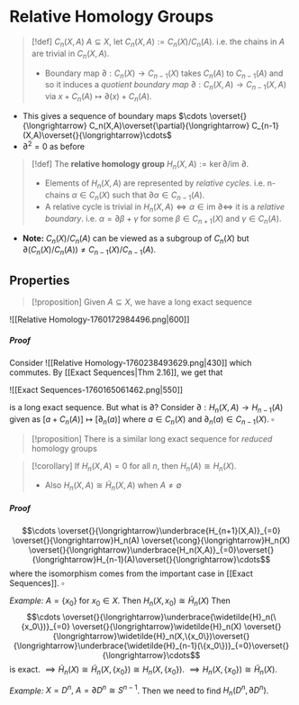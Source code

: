 # Relative Homology Groups

>[!def] $C_n(X,A)$
>$A \subseteq X$, let $C_n(X,A) := C_n(X)/C_n(A)$. i.e. the chains in $A$ are trivial in $C_n(X,A)$.
>- Boundary map $\partial:C_n(X) \to C_{n-1}(X)$ takes $C_n(A)$ to $C_{n-1}(A)$ and so it induces a *quotient boundary map* $\partial: C_n(X,A) \to C_{n-1}(X,A)$ via $x + C_n(A) \longmapsto \partial(x)+C_n(A)$. 

- This gives a sequence of boundary maps $\cdots \overset{}{\longrightarrow} C_n(X,A)\overset{\partial}{\longrightarrow} C_{n-1}(X,A)\overset{}{\longrightarrow}\cdots$
- $\partial^2 = 0$ as before

>[!def] 
>The **relative homology group** $H_n(X,A) := \ker \partial/\text{im }\partial$.
>- Elements of $H_n(X,A)$ are represented by *relative cycles*. i.e. n-chains $\alpha \in C_n(X)$ such that $\partial \alpha \in C_{n-1}(A)$.
>- A relative cycle is trivial in $H_n(X,A) \iff \alpha \in \text{im }\partial \iff$ it is a *relative boundary*. i.e. $\alpha=\partial\beta+\gamma$ for some $\beta\in C_{n+1}(X)$ and $\gamma \in C_n(A)$.

- **Note:** $C_n(X)/C_n(A)$ can be viewed as a subgroup of $C_n(X)$ but $\partial(C_n(X)/C_n(A)) \neq C_{n-1}(X)/C_{n-1}(A)$.

## Properties

>[!proposition]
>Given $A \subseteq X$, we have a long exact sequence 
>
  ![[Relative Homology-1760172984496.png|600]]
##### Proof
Consider
![[Relative Homology-1760238493629.png|430]]
which commutes.
By [[Exact Sequences|Thm 2.16]], we get that 

![[Exact Sequences-1760165061462.png|550]]

is a long exact sequence. But what is $\partial$?
Consider $\partial:H_n(X,A)\to H_{n-1}(A)$ given as $[a + C_n(A)] \mapsto [\partial_n(a)]$ where $a \in C_n(X)$ and $\partial_n(a) \in C_{n-1}(X)$.  $\square$

>[!proposition]
>There is a similar long exact sequence for *reduced* homology groups

>[!corollary]
>If $H_n(X,A)=0$ for all $n$, then $H_n(A)\cong H_n(X)$.
>- Also $H_n(X,A) \cong \widetilde{H}_n(X,A)$ when $A \neq \emptyset$
##### Proof
$$\cdots \overset{}{\longrightarrow}\underbrace{H_{n+1}(X,A)}_{=0} \overset{}{\longrightarrow}H_n(A) \overset{\cong}{\longrightarrow}H_n(X) \overset{}{\longrightarrow}\underbrace{H_n(X,A)}_{=0}\overset{}{\longrightarrow}H_{n-1}(A)\overset{}{\longrightarrow}\cdots$$where the isomorphism comes from the important case in [[Exact Sequences]]. $\square$

*Example:* $A= \{x_0\}$ for $x_0 \in X$. Then $H_n(X,x_0) \cong \widetilde{H}_n(X)$
Then $$\cdots \overset{}{\longrightarrow}\underbrace{\widetilde{H}_n(\{x_0\})}_{=0} \overset{}{\longrightarrow}\widetilde{H}_n(X) \overset{}{\longrightarrow}\widetilde{H}_n(X,\{x_0\})\overset{}{\longrightarrow}\underbrace{\widetilde{H}_{n-1}(\{x_0\})}_{=0}\overset{}{\longrightarrow}\cdots$$ is exact. $\implies \widetilde{H}_n(X) \cong \widetilde{H}_n(X,\{x_0\}) \cong H_n(X,\{x_0\})$. $\implies H_n(X,\{x_0\})\cong \widetilde{H}_n(X)$.

*Example:* $X = D^n,\: A = \partial D^n \cong S^{n-1}$. Then we need to find $H_n(D^n,\partial D^n)$.